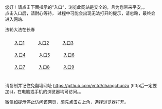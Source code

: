 您好！请点击下面指示的“入口”，浏览此网站是安全的，且为您带来平安。。 <br/>
点击入口后，请耐心等待， 过程中可能会出现无法打开的提示，请忽略，最终会进入网站. </br>

法轮大法在长春<br/>
<div style="padding:10px"><a style="margin:20px" target="_blank" href="https://dndzo7i4m0yho.cloudfront.net/2Qpsp?mwufzgva" id="ccLink1" rel="nofollow">入口1</a> <a target="_blank" style="margin:20px" href="https://d3vqcuqkhr0cf1.cloudfront.net/2Qpsp?tdpgu" id="ccLink2" rel="nofollow">入口2</a> <a style="margin:20px" target="_blank" href="https://d3nu0ht5jgehp7.cloudfront.net/2Qpsp?tczgeleg" id="ccLink3" rel="nofollow">入口3</a></div>

<div style="padding:10px" ><a style="margin:20px" target="_blank" href="https://dndzo7i4m0yho.cloudfront.net/2Qpsp?mwufzgva" id="ccLink4" rel="nofollow">入口4</a> <a style="margin:20px" href="https://d3vqcuqkhr0cf1.cloudfront.net/2Qpsp?tdpgu" target="_blank" id="ccLink5" rel="nofollow">入口5</a> <a style="margin:20px" href="https://d3nu0ht5jgehp7.cloudfront.net/2Qpsp?tczgeleg" target="_blank" id="ccLink6" rel="nofollow">入口6</a></div>

<div style="padding:10px"><a style="margin:20px" target="_blank" href="https://dndzo7i4m0yho.cloudfront.net/2Qpsp?mwufzgva" id="ccLink7" rel="nofollow">入口7</a> <a style="margin:20px" href="https://d3vqcuqkhr0cf1.cloudfront.net/2Qpsp?tdpgu" target="_blank" id="ccLink8" rel="nofollow">入口8</a> <a style="margin:20px" target="_blank" href="https://d3nu0ht5jgehp7.cloudfront.net/2Qpsp?tczgeleg" id="ccLink9" rel="nofollow">入口9</a></div>

<br/>



请复制并记住免翻墙网址 https://github.com/yntd/changchunzx (http后一定要加s)，在电脑或手机的浏览器均可访问。。<br/>

微信如提示停止访问该网页，须先点击右上角，选择浏览器打开。
